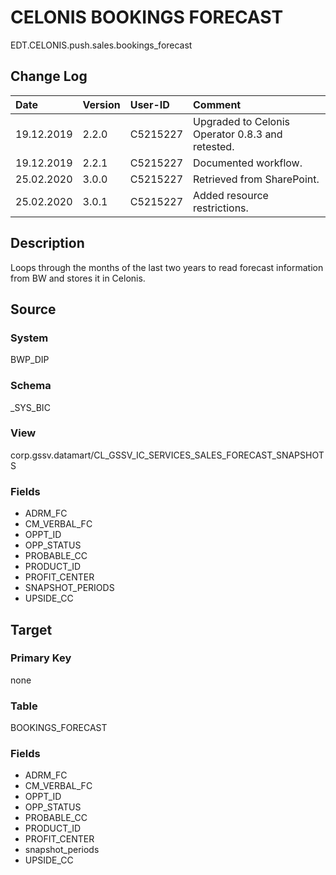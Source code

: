 # CELONIS BOOKINGS FORECAST
EDT.CELONIS.push.sales.bookings_forecast


## Change Log
|   Date        |   Version |   User-ID     |   Comment     |
|   :--         |   :--     |   :--         |   :--         |
|   19.12.2019  |   2.2.0   |   C5215227    |   Upgraded to Celonis Operator 0.8.3 and retested.    |
|   19.12.2019  |   2.2.1   |   C5215227    |   Documented workflow.    |
|   25.02.2020  |   3.0.0   |   C5215227    |   Retrieved from SharePoint.    |
|   25.02.2020  |   3.0.1   |   C5215227    |   Added resource restrictions.    |


## Description
Loops through the months of the last two years to read forecast information from BW and stores it in Celonis.


## Source

### System
BWP_DIP

### Schema
_SYS_BIC

### View
corp.gssv.datamart/CL_GSSV_IC_SERVICES_SALES_FORECAST_SNAPSHOTS

### Fields
- ADRM_FC
- CM_VERBAL_FC
- OPPT_ID
- OPP_STATUS
- PROBABLE_CC
- PRODUCT_ID
- PROFIT_CENTER
- SNAPSHOT_PERIODS
- UPSIDE_CC


## Target

### Primary Key
none

### Table
BOOKINGS_FORECAST

### Fields
- ADRM_FC
- CM_VERBAL_FC
- OPPT_ID
- OPP_STATUS
- PROBABLE_CC
- PRODUCT_ID
- PROFIT_CENTER
- snapshot_periods
- UPSIDE_CC
